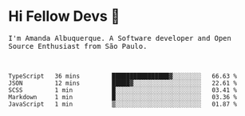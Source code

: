 # Hi Fellow Devs :wave:
   
<p>
  <samp>
    I'm Amanda Albuquerque. A Software developer and Open Source Enthusiast from São Paulo.
  </samp>

  
<!--   [![Twitter Follow](https://img.shields.io/twitter/follow/alalbux?style=social)](https://www.twitter.com/alalbux)
  [![Linkedin Badge](https://img.shields.io/badge/-alalbux-blue?style=flat-square&logo=Linkedin&logoColor=white&link=https://www.linkedin.com/in/alalbux/)](https://www.linkedin.com/in/alalbux/)
  [![Medium Badge](https://img.shields.io/badge/-alalbux-black?style=flat-square&logo=Medium&logoColor=white&link=https://medium.com/@alalbux)](https://medium.com/@alalbux) -->
</p>

  <br/>
  

<!--START_SECTION:waka-->
```text
TypeScript   36 mins         ████████████████▓░░░░░░░░   66.63 % 
JSON         12 mins         █████▓░░░░░░░░░░░░░░░░░░░   22.61 % 
SCSS         1 min           █░░░░░░░░░░░░░░░░░░░░░░░░   03.41 % 
Markdown     1 min           █░░░░░░░░░░░░░░░░░░░░░░░░   03.36 % 
JavaScript   1 min           ▒░░░░░░░░░░░░░░░░░░░░░░░░   01.87 % 
```
<!--END_SECTION:waka-->

